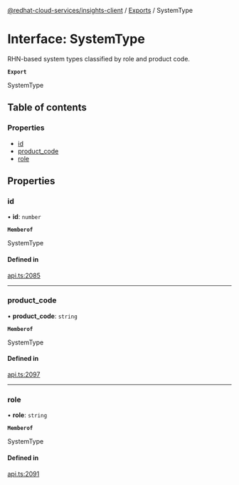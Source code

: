 [@redhat-cloud-services/insights-client](../README.md) / [Exports](../modules.md) / SystemType

# Interface: SystemType

RHN-based system types classified by role and product code.

**`Export`**

SystemType

## Table of contents

### Properties

- [id](SystemType.md#id)
- [product\_code](SystemType.md#product_code)
- [role](SystemType.md#role)

## Properties

### id

• **id**: `number`

**`Memberof`**

SystemType

#### Defined in

[api.ts:2085](https://github.com/RedHatInsights/javascript-clients/blob/main/packages/insights/api.ts#L2085)

___

### product\_code

• **product\_code**: `string`

**`Memberof`**

SystemType

#### Defined in

[api.ts:2097](https://github.com/RedHatInsights/javascript-clients/blob/main/packages/insights/api.ts#L2097)

___

### role

• **role**: `string`

**`Memberof`**

SystemType

#### Defined in

[api.ts:2091](https://github.com/RedHatInsights/javascript-clients/blob/main/packages/insights/api.ts#L2091)
